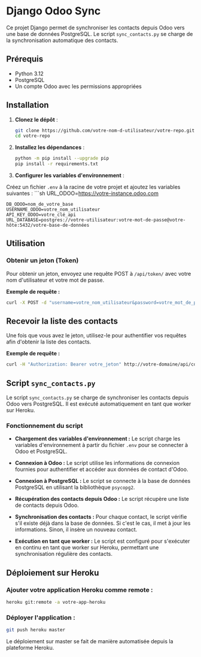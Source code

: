# Django Odoo Sync

Ce projet Django permet de synchroniser les contacts depuis Odoo vers une base de données PostgreSQL. Le script `sync_contacts.py` se charge de la synchronisation automatique des contacts.

## Prérequis

- Python 3.12
- PostgreSQL
- Un compte Odoo avec les permissions appropriées

## Installation

1. **Clonez le dépôt** :
   ```sh
   git clone https://github.com/votre-nom-d-utilisateur/votre-repo.git
   cd votre-repo

2. **Installez les dépendances** :
    ```sh
    python -m pip install --upgrade pip
    pip install -r requirements.txt

3. **Configurer les variables d'environnement** :

Créez un fichier `.env` à la racine de votre projet et ajoutez les variables suivantes :
    ```sh
    URL_ODOO=https://votre-instance.odoo.com

    DB_ODOO=nom_de_votre_base
    USERNAME_ODOO=votre_nom_utilisateur
    API_KEY_ODOO=votre_clé_api
    URL_DATABASE=postgres://votre-utilisateur:votre-mot-de-passe@votre-hôte:5432/votre-base-de-données

## Utilisation

### Obtenir un jeton (Token)

Pour obtenir un jeton, envoyez une requête POST à `/api/token/` avec votre nom d'utilisateur et votre mot de passe.

**Exemple de requête :**

```sh
curl -X POST -d "username=votre_nom_utilisateur&password=votre_mot_de_passe" http://votre-domaine/api/token/
```

## Recevoir la liste des contacts

Une fois que vous avez le jeton, utilisez-le pour authentifier vos requêtes afin d'obtenir la liste des contacts.

**Exemple de requête :**

```sh
curl -H "Authorization: Bearer votre_jeton" http://votre-domaine/api/contacts/
```

## Script `sync_contacts.py`

Le script `sync_contacts.py` se charge de synchroniser les contacts depuis Odoo vers PostgreSQL. Il est exécuté automatiquement en tant que worker sur Heroku.

### Fonctionnement du script

- **Chargement des variables d'environnement :**
  Le script charge les variables d'environnement à partir du fichier `.env` pour se connecter à Odoo et PostgreSQL.

- **Connexion à Odoo :**
  Le script utilise les informations de connexion fournies pour authentifier et accéder aux données de contact d'Odoo.

- **Connexion à PostgreSQL :**
  Le script se connecte à la base de données PostgreSQL en utilisant la bibliothèque `psycopg2`.

- **Récupération des contacts depuis Odoo :**
  Le script récupère une liste de contacts depuis Odoo.

- **Synchronisation des contacts :**
  Pour chaque contact, le script vérifie s'il existe déjà dans la base de données. Si c'est le cas, il met à jour les informations. Sinon, il insère un nouveau contact.

- **Exécution en tant que worker :**
  Le script est configuré pour s'exécuter en continu en tant que worker sur Heroku, permettant une synchronisation régulière des contacts.

## Déploiement sur Heroku

### Ajouter votre application Heroku comme remote :

```sh
heroku git:remote -a votre-app-heroku
```

### Déployer l'application :

```sh
git push heroku master
```

Le déploiement sur master se fait de manière automatisée depuis la plateforme Heroku.
